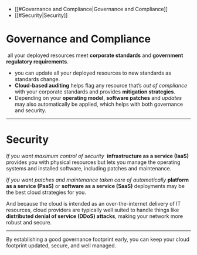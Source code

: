 
- [[#Governance and Compliance|Governance and Compliance]]
- [[#Security|Security]]


# Governance and Compliance

 all your deployed resources meet **corporate standards** and **government regulatory requirements**.

- you can update all your deployed resources to new standards as standards change.
- **Cloud-based auditing** helps flag any resource that’s *out of compliance* with your corporate standards and provides **mitigation strategies**.
- Depending on your **operating model**, **software patches** and *updates* may also automatically be applied, which helps with both governance and security.

---
# Security

*If you want maximum control of security*
	 **infrastructure as a service (IaaS)** provides you with physical resources but lets you manage the operating systems and installed software, including patches and maintenance.

*If you want patches and maintenance taken care of automatically*
	**platform as a service (PaaS)** or **software as a service (SaaS)** deployments may be the best cloud strategies for you.

And because the cloud is intended as an over-the-internet delivery of IT resources, cloud providers are typically well suited to handle things like **distributed denial of service (DDoS) attacks**, making your network more robust and secure.

---

By establishing a good governance footprint early, you can keep your cloud footprint updated, secure, and well managed.